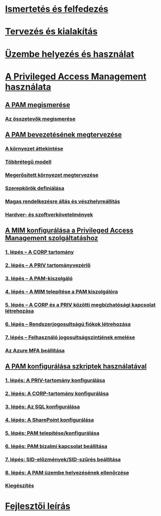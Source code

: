 # [Ismertetés és felfedezés](/microsoft-identity-manager/understand-explore/microsoft-identity-manager-2016)
# [Tervezés és kialakítás](/microsoft-identity-manager/plan-design/microsoft-identity-manager-2016-supported-platforms)
# [Üzembe helyezés és használat](/microsoft-identity-manager/deploy-use/microsoft-identity-manager-deploy)
# [A Privileged Access Management használata](privileged-identity-management-for-active-directory-domain-services.md)
## [A PAM megismerése](privileged-identity-management-for-active-directory-domain-services.md)
### [Az összetevők megismerése](principles-of-operation.md)
## [A PAM bevezetésének megtervezése](environment-overview.md)
### [A környezet áttekintése](environment-overview.md)
### [Többrétegű modell](tier-model-for-partitioning-administrative-privileges.md)
### [Megerősített környezet megtervezése](planning-bastion-environment.md)
### [Szerepkörök definiálása](defining-roles-for-pam.md)
### [Magas rendelkezésre állás és vészhelyreállítás](high-availability-disaster-recovery-considerations-bastion-environment.md)
### [Hardver- és szoftverkövetelmények](hardware-software-requirements.md)
## [A MIM konfigurálása a Privileged Access Management szolgáltatáshoz](configuring-mim-environment-for-pam.md)
### [1. lépés – A CORP tartomány](step-1-prepare-corp-domain.md)
### [2. lépés – A PRIV tartományvezérlő](step-2-prepare-priv-domain-controller.md)
### [3. lépés – A PAM-kiszolgáló](step-3-prepare-pam-server.md)
### [4. lépés – A MIM telepítése a PAM kiszolgálóra](step-4-install-mim-components-on-pam-server.md)
### [5. lépés – A CORP és a PRIV közötti megbízhatósági kapcsolat létrehozása](step-5-establish-trust-between-priv-corp-forests.md)
### [6. lépés – Rendszerjogosultságú fiókok létrehozása](step-6-transition-group-to-pam.md)
### [7. lépés – Felhasználó jogosultságszintjének emelése](step-7-elevate-user-access.md)
### [Az Azure MFA beállítása](use-azure-mfa-for-activation.md)
## [A PAM konfigurálása szkriptek használatával](sp1-pam-configure-using-scripts.md)
### [1. lépés: A PRIV-tartomány konfigurálása](sp1-step1-configuring-priv-domain.md)
### [2. lépés: A CORP-tartomány konfigurálása](sp1-step2-configuring-corp-domain.md)
### [3. lépés: Az SQL konfigurálása](sp1-step3-installing-configuring-sql.md)
### [4. lépés: A SharePoint konfigurálása](sp1-step4-configuring-sharepoiint.md)
### [5. lépés: PAM telepítése/konfigurálása](sp1-step5-configuring-pam.md)
### [6. lépés: PAM bizalmi kapcsolat beállítása](sp1-step6-setup-pam-trust.md)
### [7. lépés: SID-előzmények/SID-szűrés beállítása](sp1-step7-setup-sidhistory-sidfiltering.md)
### [8. lépés: A PAM üzembe helyezésének ellenőrzése](sp1-step8-pam-deployment-verification.md)
### [Kiegészítés](sp1-pam-deployment-addendum.md)
# [Fejlesztői leírás](/microsoft-identity-manager/reference/microsoft-identity-manager-2016-developer-reference)


<!--HONumber=Sep16_HO4-->


